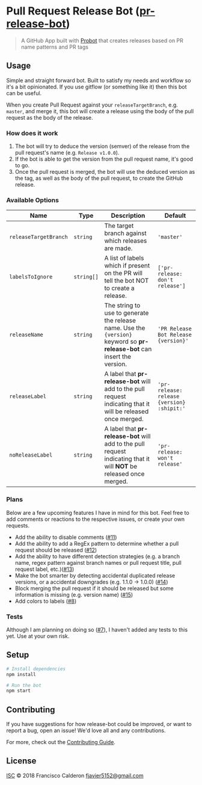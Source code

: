 # Pull Request Release Bot ([pr-release-bot](https://github.com/apps/pr-release-bot))

> A GitHub App built with [Probot](https://github.com/probot/probot) that creates releases based on PR name patterns and PR tags

## Usage

Simple and straight forward bot. Built to satisfy my needs and workflow so it's a bit opinionated. If you use gitflow (or something like it)
then this bot can be useful.

When you create Pull Request against your `releaseTargetBranch`, e.g. `master`, and merge it, this bot will create a release using the body of the pull request as the body of the release.

### How does it work

1. The bot will try to deduce the version (semver) of the release from the pull request's name (e.g. `Release v1.0.0`).
2. If the bot is able to get the version from the pull request name, it's good to go.
3. Once the pull request is merged, the bot will use the deduced version as the tag, as well as the body of the pull request, to create the GitHub release. 

### Available Options

| Name | Type | Description | Default |
|------|------|-------------|---------|
|`releaseTargetBranch`|`string`|The target branch against which releases are made.|`'master'`|
|`labelsToIgnore`|`string[]`|A list of labels which if present on the PR will tell the bot NOT to create a release.|`['pr-release: don't release']`|
|`releaseName`|`string`| The string to use to generate the release name. Use the `{version}` keyword so **pr-release-bot** can insert the version. |`'PR Release Bot Release {version}'`|
|`releaseLabel`|`string`| A label that **pr-release-bot** will add to the pull request indicating that it will be released once merged. |`'pr-release: release {version} :shipit:'`|
|`noReleaseLabel`|`string`| A label that **pr-release-bot** will add to the pull request indicating that it will **NOT** be released once merged. |`'pr-release: won't release'`|


### Plans

Below are a few upcoming features I have in mind for this bot. Feel free to add comments or reactions to the respective issues, or create your own requests. 

* Add the ability to disable comments ([#11](https://github.com/fcalderon/pr-release-bot/issues/11))
* Add the ability to add a RegEx pattern to determine whether a pull request should be released ([#12](https://github.com/fcalderon/pr-release-bot/issues/12))
* Add the ability to have different detection strategies (e.g. a branch name, regex pattern against branch names or pull request title, pull request label, etc.)([#13](https://github.com/fcalderon/pr-release-bot/issues/13))
* Make the bot smarter by detecting accidental duplicated release versions, or a accidental downgrades (e.g. 1.1.0 -> 1.0.0) ([#14](https://github.com/fcalderon/pr-release-bot/issues/14))
* Block merging the pull request if it should be released but some information is missing (e.g. version name) ([#15](https://github.com/fcalderon/pr-release-bot/issues/15))
* Add colors to labels ([#8](https://github.com/fcalderon/pr-release-bot/issues/8))

### Tests

Although I am planning on doing so ([#7](https://github.com/fcalderon/pr-release-bot/issues/7)), I haven't added any tests to this yet. Use at your own risk.  

## Setup

```sh
# Install dependencies
npm install

# Run the bot
npm start
```

## Contributing

If you have suggestions for how release-bot could be improved, or want to report a bug, open an issue! We'd love all and any contributions.

For more, check out the [Contributing Guide](CONTRIBUTING.md).

## License

[ISC](LICENSE) © 2018 Francisco Calderon <fjavier5152@gmail.com>

